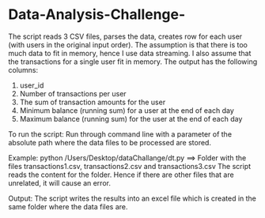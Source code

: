 # Data-Analysis-Challenge-

The script reads 3 CSV files, parses the data, creates row for each user (with users in   the original input order).
The assumption is that there is too much data to fit in memory, hence I use data streaming. I also assume that the transactions for a single user fit in memory.
The output has the following columns:
1. user_id
2. Number of transactions per user
3. The sum of transaction amounts for the user
4. Minimum balance (running sum) for a user at the end of each day
5. Maximum balance (running sum) for the user at the end of each day


To run the script:
	Run through command line with a parameter of the absolute path where the data files to be processed are stored. 
	
  Example:
		python /Users/Desktop/dataChallange/dt.py <path>
		<path>  ==> Folder with the files transactions1.csv, transactions2.csv and transactions3.csv
		The script reads the content for the folder. Hence if there are other files that are unrelated, it will cause an error.

Output:
	The script writes the results into an excel file which is created in the same folder where the data files are. 
